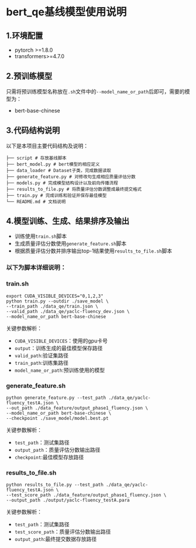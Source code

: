 # bert_qe基线模型使用说明
## 1.环境配置
- pytorch >=1.8.0
- transformers>=4.7.0
## 2.预训练模型
只需将预训练模型名称放在```.sh```文件中的```--model_name_or_path```后即可，需要的模型为：
- bert-base-chinese
## 3.代码结构说明
以下是本项目主要代码结构及说明：
```
├── script # 存放基线脚本
├── bert_model.py # bert模型的相应定义
├── data_loader # Dataset子类，完成数据读取
├── generate_feature.py # 对修改句生成相应质量评估分数
├── models.py # 完成模型结构设计以及前向传播流程
├── results_to_file.py # 将质量评估分数调整成最终提交格式
├── train.py # 完成训练和验证并保存最佳模型
└── README.md # 文档说明
```
## 4.模型训练、生成、结果排序及输出
- 训练使用```train.sh```脚本
- 生成质量评估分数使用```generate_feature.sh```脚本
- 根据质量评估分数并排序输出top-1结果使用```results_to_file.sh```脚本

### 以下为脚本详细说明：
### train.sh
```
export CUDA_VISIBLE_DEVICES="0,1,2,3"
python train.py --outdir ./save_model \
--train_path ./data_qe/train.json \
--valid_path ./data_qe/yaclc-fluency_dev.json \
--model_name_or_path bert-base-chinese
```
关键参数解析：
- ```CUDA_VISIBLE_DEVICES```：使用的gpu卡号
- ```output```：训练生成的最佳模型保存路径
- ```valid_path```:验证集路径
- ```train_path```:训练集路径
- ```model_name_or_path```:预训练使用的模型

### generate_feature.sh
```
python generate_feature.py --test_path ./data_qe/yaclc-fluency_testA.json \
--out_path ./data_feature/output_phase1_fluency.json \
--model_name_or_path bert-base-chinese \
--checkpoint ./save_model/model.best.pt
```
关键参数解析：
- ```test_path```：测试集路径
- ```output_path```：质量评估分数输出路径
- ```checkpoint```:最佳模型存放路径

### results_to_file.sh
```
python results_to_file.py --test_path ./data_qe/yaclc-fluency_testA.json \
--test_score_path ./data_feature/output_phase1_fluency.json \
--output_path ./output/yaclc-fluency_testA.para
```
关键参数解析：
- ```test_path```：测试集路径
- ```test_score_path```：质量评估分数输出路径
- ```output_path```:最终提交数据存放路径
